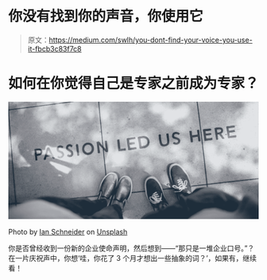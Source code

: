 # 你没有找到你的声音，你使用它

> 原文：<https://medium.com/swlh/you-dont-find-your-voice-you-use-it-fbcb3c83f7c8>

# 如何在你觉得自己是专家之前成为专家？

![](img/11a5e162e8efe5f67df540e515df3f5a.png)

Photo by [Ian Schneider](https://unsplash.com/photos/TamMbr4okv4?utm_source=unsplash&utm_medium=referral&utm_content=creditCopyText) on [Unsplash](https://unsplash.com/search/photos/passion-led-us-here?utm_source=unsplash&utm_medium=referral&utm_content=creditCopyText)

你是否曾经收到一份新的企业使命声明，然后想到——“那只是一堆企业口号。”？在一片庆祝声中，你想‘哇，你花了 3 个月才想出一些抽象的词？’，如果有，继续看！